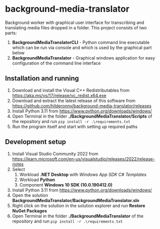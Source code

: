 # background-media-translator

Background worker with graphical user interface for transcribing and translating media files dropped in a folder. This project consists of two parts:

1. **BackgroundMediaTranslatorCLI** - Python command line executable which can be run via console and which is used by the graphical part below
1. **BackgroundMediaTranslator** - Graphical windows application for easy configuration of the command line interface

## Installation and running

1. Download and install the Visual C++ Redistributables from https://aka.ms/vs/17/release/vc_redist.x64.exe
1. Download and extract the latest release of this software from https://github.com/hilderonny/background-media-translator/releases
1. Install Python 3.11 from https://www.python.org/downloads/windows/
1. Open Terminal in the folder **./BackgroundMediaTranslator/Scripts** of the repository and run `pip install -r .\requirements.txt`
1. Run the program itself and start with setting up required paths

## Development setup

1. Install Visual Studio Community 2022 from https://learn.microsoft.com/en-us/visualstudio/releases/2022/release-notes
1. Select
	1. Workload **.NET Desktop** with *Windows App SDK C# Templates*
	1. Workload **Python**
	1. Component **Windows 10 SDK (10.0.190412.0)**
1. Install Python 3.11 from https://www.python.org/downloads/windows/
1. Open the solution **BackgroundMediaTranslator/BackgroundMediaTranslator.sln**
1. Right click on the solution in the solution explorer and run **Restore NuGet Packages**
1. Open Terminal in the folder **./BackgroundMediaTranslator** of the repository and run `pip install -r .\requirements.txt`
